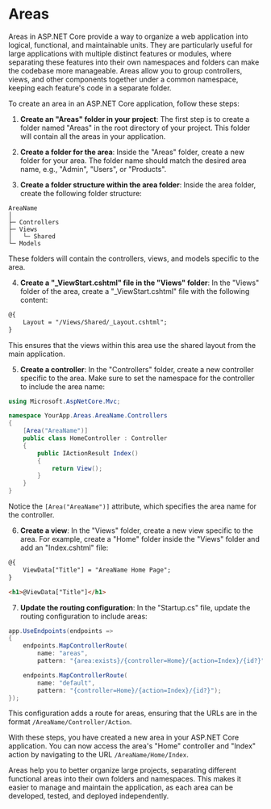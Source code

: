 # Areas

Areas in ASP.NET Core provide a way to organize a web application into logical, functional, and maintainable units. They are particularly useful for large applications with multiple distinct features or modules, where separating these features into their own namespaces and folders can make the codebase more manageable. Areas allow you to group controllers, views, and other components together under a common namespace, keeping each feature's code in a separate folder.

To create an area in an ASP.NET Core application, follow these steps:

1. **Create an "Areas" folder in your project**: The first step is to create a folder named "Areas" in the root directory of your project. This folder will contain all the areas in your application.

2. **Create a folder for the area**: Inside the "Areas" folder, create a new folder for your area. The folder name should match the desired area name, e.g., "Admin", "Users", or "Products".

3. **Create a folder structure within the area folder**: Inside the area folder, create the following folder structure:

```
AreaName
│
├─ Controllers
├─ Views
│   └─ Shared
└─ Models
```

These folders will contain the controllers, views, and models specific to the area.

4. **Create a "_ViewStart.cshtml" file in the "Views" folder**: In the "Views" folder of the area, create a "_ViewStart.cshtml" file with the following content:

```html
@{
    Layout = "/Views/Shared/_Layout.cshtml";
}
```

This ensures that the views within this area use the shared layout from the main application.

5. **Create a controller**: In the "Controllers" folder, create a new controller specific to the area. Make sure to set the namespace for the controller to include the area name:

```csharp
using Microsoft.AspNetCore.Mvc;

namespace YourApp.Areas.AreaName.Controllers
{
    [Area("AreaName")]
    public class HomeController : Controller
    {
        public IActionResult Index()
        {
            return View();
        }
    }
}
```

Notice the `[Area("AreaName")]` attribute, which specifies the area name for the controller.

6. **Create a view**: In the "Views" folder, create a new view specific to the area. For example, create a "Home" folder inside the "Views" folder and add an "Index.cshtml" file:

```html
@{
    ViewData["Title"] = "AreaName Home Page";
}

<h1>@ViewData["Title"]</h1>
```

7. **Update the routing configuration**: In the "Startup.cs" file, update the routing configuration to include areas:

```csharp
app.UseEndpoints(endpoints =>
{
    endpoints.MapControllerRoute(
        name: "areas",
        pattern: "{area:exists}/{controller=Home}/{action=Index}/{id?}");

    endpoints.MapControllerRoute(
        name: "default",
        pattern: "{controller=Home}/{action=Index}/{id?}");
});
```

This configuration adds a route for areas, ensuring that the URLs are in the format `/AreaName/Controller/Action`.

With these steps, you have created a new area in your ASP.NET Core application. You can now access the area's "Home" controller and "Index" action by navigating to the URL `/AreaName/Home/Index`.

Areas help you to better organize large projects, separating different functional areas into their own folders and namespaces. This makes it easier to manage and maintain the application, as each area can be developed, tested, and deployed independently.